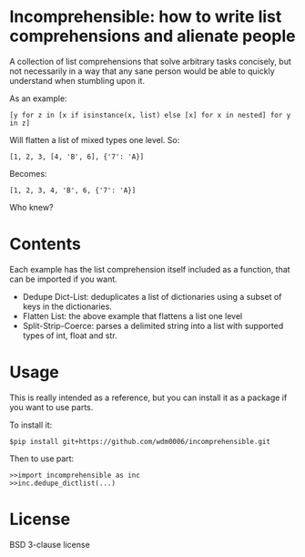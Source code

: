 Incomprehensible: how to write list comprehensions and alienate people
======================================================================

A collection of list comprehensions that solve arbitrary tasks concisely, but not necessarily in a way that any sane 
person would be able to quickly understand when stumbling upon it.

As an example:

    [y for z in [x if isinstance(x, list) else [x] for x in nested] for y in z]
    
Will flatten a list of mixed types one level.  So:

    [1, 2, 3, [4, 'B', 6], {'7': 'A}]
    
Becomes:

    [1, 2, 3, 4, 'B', 6, {'7': 'A}]
    
Who knew?


Contents
========

Each example has the list comprehension itself included as a function, that can be imported if you want.

 * Dedupe Dict-List: deduplicates a list of dictionaries using a subset of keys in the dictionaries.
 * Flatten List: the above example that flattens a list one level
 * Split-Strip-Coerce: parses a delimited string into a list with supported types of int, float and str.
 
Usage
=====

This is really intended as a reference, but you can install it as a package if you want to use parts.

To install it:

    $pip install git+https://github.com/wdm0006/incomprehensible.git
    
Then to use part:

    >>import incomprehensible as inc
    >>inc.dedupe_dictlist(...)
 
License
=======

BSD 3-clause license

